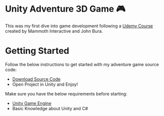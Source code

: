 # Unity Adventure 3D Game 🎮
This was my first dive into game development following a [Udemy Course](https://www.udemy.com/course/complete-unity-and-android-development-build-games-and-apps/) created by Mammoth Interactive and John Bura.

# Getting Started
Follow the below instructions to get started with my adventure game source code:
 
 - [Download Source Code](https://github.com/diogosantos41/UnityAdventureGame/archive/refs/heads/master.zip)
 - Open Project in Unity and Enjoy!

Make sure you have the below requirements before starting:

 - [Unity Game Engine](https://unity.com/)
 - Basic Knowledge about Unity and C#
